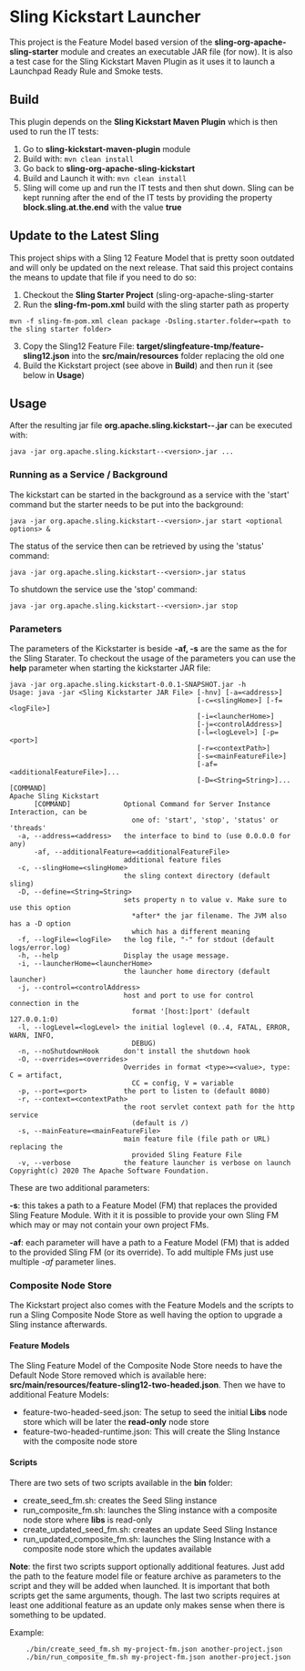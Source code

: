 # Sling Kickstart Launcher

This project is the Feature Model based version of the **sling-org-apache-sling-starter**
module and creates an executable JAR file (for now).
It is also a test case for the Sling Kickstart Maven Plugin as it uses it
to launch a Launchpad Ready Rule and Smoke tests.

## Build

This plugin depends on the **Sling Kickstart Maven Plugin** which is then used to run the IT tests:

1. Go to **sling-kickstart-maven-plugin** module
2. Build with: `mvn clean install`
3. Go back to **sling-org-apache-sling-kickstart**
4. Build and Launch it with: `mvn clean install`
5. Sling will come up and run the IT tests and then shut down. Sling can be
   kept running after the end of the IT tests by providing the property
   **block.sling.at.the.end** with the value **true**

## Update to the Latest Sling

This project ships with a Sling 12 Feature Model that is pretty soon outdated
and will only be updated on the next release.
That said this project contains the means to update that file if you need to do so:

1. Checkout the **Sling Starter Project** (sling-org-apache-sling-starter
2. Run the **sling-fm-pom.xml** build with the sling starter path as property
```
mvn -f sling-fm-pom.xml clean package -Dsling.starter.folder=<path to the sling starter folder>
```
3. Copy the Sling12 Feature File: **target/slingfeature-tmp/feature-sling12.json** into the
**src/main/resources** folder replacing the old one
4. Build the Kickstart project (see above in **Build**) and then run it (see below in **Usage**)

## Usage

After the resulting jar file **org.apache.sling.kickstart--<version>.jar**
can be executed with:
```
java -jar org.apache.sling.kickstart--<version>.jar ...
```

### Running as a Service / Background

The kickstart can be started in the background as a service with the 'start'
command but the starter needs to be put into the background:
```
java -jar org.apache.sling.kickstart--<version>.jar start <optional options> &
```

The status of the service then can be retrieved by using the 'status' command:
```
java -jar org.apache.sling.kickstart--<version>.jar status
```

To shutdown the service use the 'stop' command:
```
java -jar org.apache.sling.kickstart--<version>.jar stop
```

### Parameters

The parameters of the Kickstarter is beside **-af, -s** are the same as
the for the Sling Starater. To checkout the usage of the parameters you
can use the **help** parameter when starting the kickstarter JAR file:

```
java -jar org.apache.sling.kickstart-0.0.1-SNAPSHOT.jar -h
Usage: java -jar <Sling Kickstarter JAR File> [-hnv] [-a=<address>]
                                              [-c=<slingHome>] [-f=<logFile>]
                                              [-i=<launcherHome>]
                                              [-j=<controlAddress>]
                                              [-l=<logLevel>] [-p=<port>]
                                              [-r=<contextPath>]
                                              [-s=<mainFeatureFile>]
                                              [-af=<additionalFeatureFile>]...
                                              [-D=<String=String>]... [COMMAND]
Apache Sling Kickstart
      [COMMAND]             Optional Command for Server Instance Interaction, can be
                              one of: 'start', 'stop', 'status' or 'threads'
  -a, --address=<address>   the interface to bind to (use 0.0.0.0 for any)
      -af, --additionalFeature=<additionalFeatureFile>
                            additional feature files
  -c, --slingHome=<slingHome>
                            the sling context directory (default sling)
  -D, --define=<String=String>
                            sets property n to value v. Make sure to use this option
                              *after* the jar filename. The JVM also has a -D option
                              which has a different meaning
  -f, --logFile=<logFile>   the log file, "-" for stdout (default logs/error.log)
  -h, --help                Display the usage message.
  -i, --launcherHome=<launcherHome>
                            the launcher home directory (default launcher)
  -j, --control=<controlAddress>
                            host and port to use for control connection in the
                              format '[host:]port' (default 127.0.0.1:0)
  -l, --logLevel=<logLevel> the initial loglevel (0..4, FATAL, ERROR, WARN, INFO,
                              DEBUG)
  -n, --noShutdownHook      don't install the shutdown hook
  -O, --overrides=<overrides>
                            Overrides in format <type>=<value>, type: C = artifact,
                              CC = config, V = variable
  -p, --port=<port>         the port to listen to (default 8080)
  -r, --context=<contextPath>
                            the root servlet context path for the http service
                              (default is /)
  -s, --mainFeature=<mainFeatureFile>
                            main feature file (file path or URL) replacing the
                              provided Sling Feature File
  -v, --verbose             the feature launcher is verbose on launch
Copyright(c) 2020 The Apache Software Foundation.
```

These are two additional parameters:

**-s**: this takes a path to a Feature Model (FM) that replaces the provided
Sling Feature Module. With it it is possible to provide your own Sling FM
which may or may not contain your own project FMs.

**-af**: each parameter will have a path to a Feature Model (FM) that is
added to the provided Sling FM (or its override). To add multiple FMs just
use multiple *-af* parameter lines.

### Composite Node Store

The Kickstart project also comes with the Feature Models and the scripts to run
a Sling Composite Node Store as well having the option to upgrade a Sling instance
afterwards.

#### Feature Models

The Sling Feature Model of the Composite Node Store needs to have the Default Node
Store removed which is available here: **src/main/resources/feature-sling12-two-headed.json**.
Then we have to additional Feature Models:
* feature-two-headed-seed.json: The setup to seed the initial **Libs** node store
which will be later the **read-only** node store
* feature-two-headed-runtime.json: This will create the Sling Instance with the composite
node store

#### Scripts

There are two sets of two scripts available in the **bin** folder:

* create_seed_fm.sh: creates the Seed Sling instance
* run_composite_fm.sh: launches the Sling instance with a composite node store where **libs**
is read-only
* create_updated_seed_fm.sh: creates an update Seed Sling Instance
* run_updated_composite_fm.sh: launches the Sling Instance with a composite node store
which the updates available

**Note**: the first two scripts support optionally additional features. Just add the path to the
feature model file or feature archive as parameters to the script and they will be added when
launched. It is important that both scripts get the same arguments, though.
The last two scripts requires at least one additional feature as an update only makes sense
when there is something to be updated.

Example:
```
    ./bin/create_seed_fm.sh my-project-fm.json another-project.json
    ./bin/run_composite_fm.sh my-project-fm.json another-project.json
```
